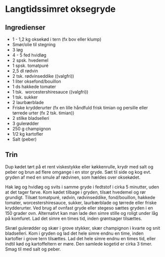 # Langtidssimret oksegryde

## Ingredienser
- 1 - 1,2 kg oksekød i tern (fx bov eller klump)
- Smør/olie til stegning
- 3 løg
- 4 - 5 fed hvidløg
- 2 spsk. hvedemel
- 1 spsk. tomatpuré
- 2,5 dl rødvin
- 2 tsk. rødvinseddike ((valgfri))
- 1 liter oksefond/bouillon
- 1 ds hakkede tomater
- 1 tsk.  worcestershiresauce ((valgfri))
- 1 tsk. sukker
- 2 laurbærblade
- Friske krydderurter (fx en lille håndfuld frisk timian og persille eller tørrede urter (fx 2 tsk. timian))
- 2 stilke bladselleri
- 3 gulerødder
- 250 g champignon
- 1/2 kg kartofler
- Salt (peber)

## Trin
Dup kødet tørt på et rent viskestykke eller køkkenrulle, krydr med salt og peber og brun ad flere omgange i en stor gryde. Sæt til side og kog evt. gryden af med en smule af rødvinen, som hældes over oksekødet.

Hak løg og hvidløg og svits i samme gryde i fedtstof i cirka 5 minutter, uden at det tager farve. Kom kødet tilbage i gryden, tilsæt hvedemel og rør grundigt. Tilsæt tomatpuré, rødvin, rødvinseddike, fond/bouillon, hakkede tomater, worcestershiresauce, sukker, laurbærblade og tørrede eller friske krydderurter. Ved brug af ovnfast gryde eller stegeso sættes gryden i en 150 grader ovn. Alternativt kan man lade den simre stille og roligt under låg på komfuret. Lad det simre en times tid, inden grøntsager tilsættes.

Skræl gulerødder og skær i grove stykker, skær champignon i kvarte og snit bladselleri. Kom i gryden og lad det hele simre endnu en time, inden kartofler i grove tern tilsættes. Lad det hele simre endnu en times tid, eller indtil kød og kartoffeltern er møre. Den samlede kogetid er cirka 3 timer. Smag til med salt og peber.